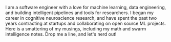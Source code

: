 I am a software engineer with a love for machine learning, data engineering, and 
building intelligent pipelines and tools for researchers. I began my career in 
cognitive neuroscience research, and have spent the past two years contracting at 
startups and collaborating on open source ML projects. Here is a smattering of my musings,
including my math and swarm intelligence notes. Drop me a line, and let's nerd out!
